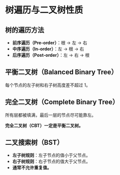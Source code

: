 # 树遍历与二叉树性质

## 树的遍历方法

- **前序遍历（Pre-order）**：根 → 左 → 右
- **中序遍历（In-order）**：左 → 根 → 右
- **后序遍历（Post-order）**：左 → 右 → 根

## 平衡二叉树（Balanced Binary Tree）

每个节点的左子树和右子树高度差不超过 1。

## 完全二叉树（Complete Binary Tree）

所有层都被填满，最后一层的节点尽可能靠左。

**完全二叉树（CBT）一定是平衡二叉树。**

## 二叉搜索树（BST）

- **左子树规则**：左子节点的值小于父节点。
- **右子树规则**：右子节点的值大于父节点。
- **通常不允许重复值。**

